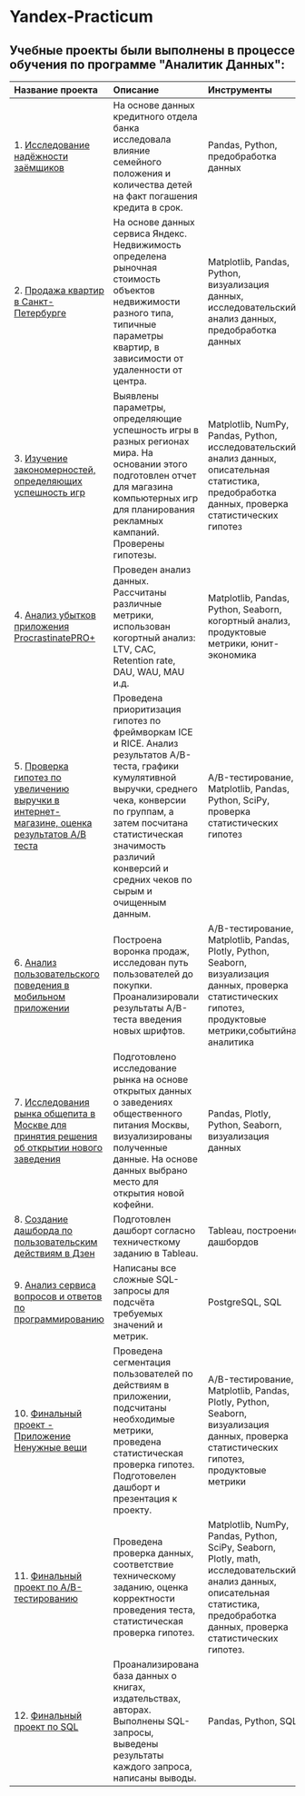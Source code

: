 # Yandex-Practicum

## Учебные проекты были выполнены в процессе обучения по программе "Аналитик Данных":

| Название проекта                        | Описание                                                                       | Инструменты                   |
| :----------------------------- | :---------------------------------------------------------------------------- | :----------------------- |
| 1. [Исследование надёжности заёмщиков](https://github.com/Aleksador/Yandex-Practicum/tree/main/Proect1/) | На основе данных кредитного отдела банка исследовала влияние семейного положения и количества детей на факт погашения кредита в срок. | Pandas, Python, предобработка данных |
| 2. [Продажа квартир в Санкт-Петербурге](https://github.com/Aleksador/Yandex-Practicum/tree/main/Proect2)| На основе данных сервиса Яндекс. Недвижимость определена рыночная стоимость объектов недвижимости разного типа, типичные параметры квартир, в зависимости от удаленности от центра.| Matplotlib, Pandas, Python, визуализация данных, исследовательский анализ данных, предобработка данных |
| 3. [Изучение закономерностей, определяющих успешность игр](https://github.com/Aleksador/Yandex-Practicum/tree/main/Computer_game_data_research) |Выявлены параметры, определяющие успешность игры в разных регионах мира. На основании этого подготовлен отчет для магазина компьютерных игр для планирования рекламных кампаний. Проверены гипотезы. | Matplotlib, NumPy, Pandas, Python, исследовательский анализ данных, описательная статистика, предобработка данных, проверка статистических гипотез |
| 4. [Анализ убытков приложения ProcrastinatePRO+](https://github.com/Aleksador/Yandex-Practicum/tree/main/Application_Loss_Analysis_ProcrastinatePRO)| Проведен анализ данных. Рассчитаны различные метрики, использован когортный анализ: LTV, CAC, Retention rate, DAU, WAU, MAU и.д.| Matplotlib, Pandas, Python, Seaborn, когортный анализ, продуктовые метрики, юнит-экономика |
| 5. [Проверка гипотез по увеличению выручки в интернет-магазине, оценка результатов A/B теста](https://github.com/Aleksador/Yandex-Practicum/tree/main/Testing_hypotheses_to_increase_revenue_in_the_online_store) | Проведена приоритизация гипотез по фреймворкам ICE и RICE. Анализ результатов A/B-теста, графики кумулятивной выручки, среднего чека, конверсии по группам, а затем посчитана статистическая значимость различий конверсий и средних чеков по сырым и очищенным данным. | A/B-тестирование, Matplotlib, Pandas, Python, SciPy, проверка статистических гипотез |
| 6. [Анализ пользовательского поведения в мобильном приложении](https://github.com/Aleksador/Yandex-Practicum/tree/main/Analysis_of_user_behavior_in_a_mobile_application) | Построена воронка продаж, исследован путь пользователей до покупки. Проанализировали результаты A/B-теста введения новых шрифтов. | A/B-тестирование, Matplotlib, Pandas, Plotly, Python, Seaborn, визуализация данных, проверка статистических гипотез, продуктовые метрики,событийная аналитика |
| 7. [Исследования рынка общепита в Москве для принятия решения об открытии нового заведения](https://github.com/Aleksador/Yandex-Practicum/tree/main/Research_of_the_catering_market_in_Moscow_to_make_a_decision_on_opening_a_new_institution) | Подготовлено исследование рынка на основе открытых данных о заведениях общественного питания Москвы, визуализированы полученные данные. На основе данных выбрано место для открытия новой кофейни. | Pandas, Plotly, Python, Seaborn, визуализация данных |
| 8. [Создание дашборда по пользовательским действиям в Дзен](https://github.com/Aleksador/Yandex-Practicum/tree/main/Proect12_%20Creating_a_dashboard_based_on_user_events_for_the_news_aggregator) | Подготовлен дашборт согласно техничесткому заданию в Tableau. | Tableau, построение дашбордов |
| 9. [Анализ сервиса вопросов и ответов по программированию](https://github.com/Aleksador/Yandex-Practicum/tree/main/SQL_StackOverflow) | Написаны все сложные SQL-запросы для подсчёта требуемых значений и метрик. | PostgreSQL, SQL |
| 10. [Финальный проект - Приложение Ненужные вещи](https://github.com/Aleksador/Yandex-Practicum/tree/main/Final_proect) | Проведена сегментация пользователей по действиям в приложении, подсчитаны необходимые метрики, проведена статистическая проверка гипотез. Подготовелен дашборт и презентация к проекту. |A/B-тестирование, Matplotlib, Pandas, Plotly, Python, Seaborn, визуализация данных, проверка статистических гипотез, продуктовые метрики |
| 11. [Финальный проект по А/В-тестированию](https://github.com/Aleksador/Yandex-Practicum/tree/main/Final_proect_AB_test) | Проведена проверка данных, соответствие техническому заданию, оценка корректности проведения теста, статистическая проверка гипотез. | Matplotlib, NumPy, Pandas, Python, SciPy, Seaborn, Plotly, math, исследовательский анализ данных, описательная статистика, предобработка данных, проверка статистических гипотез. |
| 12. [Финальный проект по SQL](https://github.com/Aleksador/Yandex-Practicum/tree/main/Final_proect_SQL) | Проанализирована база данных  о книгах, издательствах, авторах. Выполнены SQL-запросы, выведены результаты каждого запроса, написаны выводы. | Pandas, Python, SQL |
